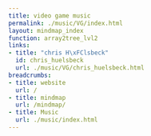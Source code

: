 ```yaml
---
title: video game music
permalink: ./music/VG/index.html
layout: mindmap_index
function: array2tree_lvl2
links:
- title: "chris H\xFClsbeck"
  id: chris_huelsbeck
  url: ./music/VG/chris_huelsbeck.html
breadcrumbs:
- title: website
  url: /
- title: mindmap
  url: /mindmap/
- title: Music
  url: ./music/index.html
---
```

